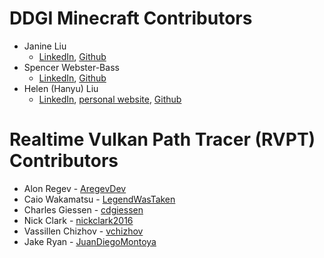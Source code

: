 # DDGI Minecraft Contributors

- Janine Liu
  - [LinkedIn](https://www.linkedin.com/in/liujanine/), [Github](https://github.com/j9liu)
- Spencer Webster-Bass
  - [LinkedIn](https://www.linkedin.com/in/spencer-webster-bass/), [Github](https://github.com/spencerwb)
- Helen (Hanyu) Liu
  - [LinkedIn](https://www.linkedin.com/in/hliu20/), [personal website](http://liuhanyu.net/), [Github](https://github.com/helenl9098)

# Realtime Vulkan Path Tracer (RVPT) Contributors

 * Alon Regev - [AregevDev](https://github.com/AregevDev)
 * Caio Wakamatsu - [LegendWasTaken](https://github.com/LegendWasTaken)
 * Charles Giessen - [cdgiessen](https://github.com/cdgiessen)
 * Nick Clark - [nickclark2016](https://github.com/nickclark2016)
 * Vassillen Chizhov - [vchizhov](https://github.com/vchizhov)
 * Jake Ryan - [JuanDiegoMontoya](https://github.com/JuanDiegoMontoya)